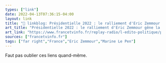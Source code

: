 ```yaml
---
types: ["link"]
date: 2022-04-13T07:36:15-04:00
layout: link
title: "🔗 linkblog: Présidentielle 2022 : le ralliement d'Eric Zemmour gêne la stratégie de camouflage de Marine Le Pen'"
art_title: "Présidentielle 2022 : le ralliement d'Eric Zemmour gêne la stratégie de camouflage de Marine Le Pen"
art_link: "https://www.francetvinfo.fr/replay-radio/l-edito-politique/presidentielle-2022-le-ralliement-d-eric-zemmour-gene-la-strategie-de-camouflage-de-marine-le-pen_5052049.html"
sources: ["francetvinfo.fr"]
tags: ["far right","France","Eric Zemmour","Marine Le Pen"]
---
```

Faut pas oublier ces liens quand-même.
